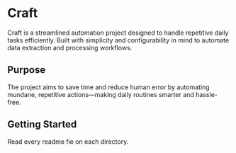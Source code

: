 # Craft

Craft is a streamlined automation project designed to handle repetitive daily tasks efficiently. Built with simplicity and configurability in mind to automate data extraction and processing workflows.

## Purpose

The project aims to save time and reduce human error by automating mundane, repetitive actions—making daily routines smarter and hassle-free.

## Getting Started

Read every readme fie on each directory.
